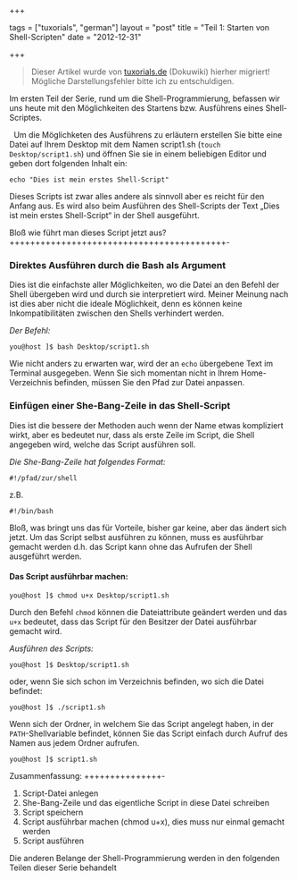 +++

tags = ["tuxorials", "german"]
layout = "post"
title = "Teil 1: Starten von Shell-Scripten"
date = "2012-12-31"

+++

>
> Dieser Artikel wurde von [tuxorials.de](http://tuxorials.de) (Dokuwiki) hierher migriert!
> Mögliche Darstellungsfehler bitte ich zu entschuldigen.
>


Im ersten Teil der Serie, rund um die Shell-Programmierung, befassen wir
uns heute mit den Möglichkeiten des Startens bzw. Ausführens eines
Shell-Scriptes.

  Um die Möglichketen des Ausführens zu erläutern erstellen Sie bitte
eine Datei auf Ihrem Desktop mit dem Namen script1.sh
(`touch Desktop/script1.sh`) und öffnen Sie sie in einem beliebigen
Editor und geben dort folgenden Inhalt ein:

```
echo "Dies ist mein erstes Shell-Script"
```

Dieses Scripts ist zwar alles andere als sinnvoll aber es reicht für den
Anfang aus. Es wird also beim Ausführen des Shell-Scripts der Text „Dies
ist mein erstes Shell-Script“ in der Shell ausgeführt.

Bloß wie führt man dieses Script jetzt aus?
++++++++++++++++++++++++++++++++++++++++++-

### Direktes Ausführen durch die Bash als Argument

Dies ist die einfachste aller Möglichkeiten, wo die Datei an den Befehl
der Shell übergeben wird und durch sie interpretiert wird. Meiner
Meinung nach ist dies aber nicht die ideale Möglichkeit, denn es können
keine Inkompatibilitäten zwischen den Shells verhindert werden.

*Der Befehl:*

```
you@host ]$ bash Desktop/script1.sh
```

Wie nicht anders zu erwarten war, wird der an `echo` übergebene Text im
Terminal ausgegeben. Wenn Sie sich momentan nicht in Ihrem
Home-Verzeichnis befinden, müssen Sie den Pfad zur Datei anpassen.

### Einfügen einer She-Bang-Zeile in das Shell-Script

Dies ist die bessere der Methoden auch wenn der Name etwas kompliziert
wirkt, aber es bedeutet nur, dass als erste Zeile im Script, die Shell
angegeben wird, welche das Script ausführen soll.

*Die She-Bang-Zeile hat folgendes Format:*

```
#!/pfad/zur/shell
```

z.B.

```
#!/bin/bash
```

Bloß, was bringt uns das für Vorteile, bisher gar keine, aber das ändert
sich jetzt. Um das Script selbst ausführen zu können, muss es ausführbar
gemacht werden d.h. das Script kann ohne das Aufrufen der Shell
ausgeführt werden.

#### Das Script ausführbar machen:

```
you@host ]$ chmod u+x Desktop/script1.sh
```

Durch den Befehl `chmod` können die Dateiattribute geändert werden und
das `u+x` bedeutet, dass das Script für den Besitzer der Datei
ausführbar gemacht wird.

*Ausführen des Scripts:*

```
you@host ]$ Desktop/script1.sh
```

oder, wenn Sie sich schon im Verzeichnis befinden, wo sich die Datei
befindet:

```
you@host ]$ ./script1.sh
```

Wenn sich der Ordner, in welchem Sie das Script angelegt haben, in der
`PATH`-Shellvariable befindet, können Sie das Script einfach durch
Aufruf des Namen aus jedem Ordner aufrufen.

```
you@host ]$ script1.sh
```

Zusammenfassung:
+++++++++++++++-

1.  Script-Datei anlegen
2.  She-Bang-Zeile und das eigentliche Script in diese Datei schreiben
3.  Script speichern
4.  Script ausführbar machen (chmod u+x), dies muss nur einmal gemacht
    werden
5.  Script ausführen

Die anderen Belange der Shell-Programmierung werden in den folgenden
Teilen dieser Serie behandelt
